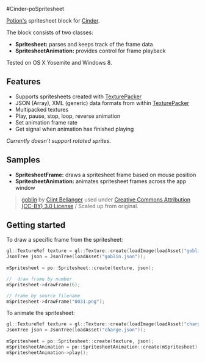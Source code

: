 #Cinder-poSpritesheet

[Potion's](http://www.potiondesign.com) spritesheet block for [Cinder](http://libcinder.org).

The block consists of two classes:

- **Spritesheet:** parses and keeps track of the frame data
- **SpritesheetAnimation:** provides control for frame playback

Tested on OS X Yosemite and Windows 8.

## Features 
- Supports spritesheets created with [TexturePacker](https://www.codeandweb.com/texturepacker)
- JSON (Array), XML (generic) data formats from within [TexturePacker](https://www.codeandweb.com/texturepacker)
- Multipacked textures
- Play, pause, stop, loop, reverse animation
- Set animation frame rate
- Get signal when animation has finished playing

*Currently doesn't support rotated sprites.*

## Samples
- **SpritesheetFrame:** draws a spritesheet frame based on mouse position
- **SpritesheetAnimation:** animates spritesheet frames across the app window

> [goblin](http://opengameart.org/content/goblin) by [Clint Bellanger](http://opengameart.org/users/clint-bellanger) used under [Creative Commons Attribution (CC-BY) 3.0 License](http://creativecommons.org/licenses/by/3.0/) / Scaled up from original.

## Getting started

To draw a specific frame from the spritesheet:

```C++
gl::TextureRef texture = gl::Texture::create(loadImage(loadAsset("goblin.png")));
JsonTree json = JsonTree(loadAsset("goblin.json"));
	
mSpritesheet = po::Spritesheet::create(texture, json);

//	draw frame by number
mSpritesheet->drawFrame(6);

// frame by source filename
mSpritesheet->drawFrame("0031.png");
```

To animate the spritesheet:

```C++
gl::TextureRef texture = gl::Texture::create(loadImage(loadAsset("charge.png")));
JsonTree json = JsonTree(loadAsset("charge.json"));
	
mSpritesheet = po::Spritesheet::create(texture, json);
mSpritesheetAnimation = po::SpritesheetAnimation::create(mSpritesheet);
mSpritesheetAnimation->play();
```
